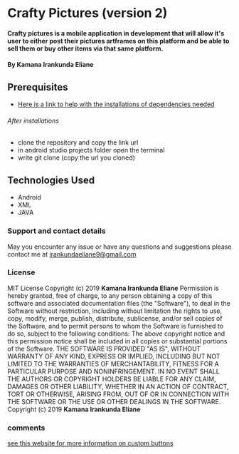 # Crafty Pictures **(version 2)**

#### Crafty pictures is a mobile application in development that will allow it's user to either post their pictures artframes on this platform and be able to sell them or buy other items via that same platform.

#### By **Kamana Irankunda Eliane**

## Prerequisites
* [Here is a link to help with the installations of dependencies needed](https://github.com/Ajuajmal/Install-Config/wiki/Installation-Of-Android-Studio-In-Ubuntu-18.04#install-intels-kvm-for-better-avd-performance) 
###### After installations
* clone the repository and copy the link url
* in android studio projects folder open the terminal
* write git clone (copy the url you cloned)

## Technologies Used
* Android
* XML
* JAVA
### Support and contact details
May you encounter any issue or have any questions and suggestions please contact me at irankundaeliane9@gmail.com

### License
MIT License
Copyright (c) 2019 **Kamana Irankunda Eliane**
Permission is hereby granted, free of charge, to any person obtaining a copy of this software and associated documentation files (the "Software"), to deal in the Software without restriction, including without limitation the rights to use, copy, modify, merge, publish, distribute, sublicense, and/or sell copies of the Software, and to permit persons to whom the Software is furnished to do so, subject to the following conditions:
The above copyright notice and this permission notice shall be included in all copies or substantial portions of the Software.
THE SOFTWARE IS PROVIDED "AS IS", WITHOUT WARRANTY OF ANY KIND, EXPRESS OR IMPLIED, INCLUDING BUT NOT LIMITED TO THE WARRANTIES OF MERCHANTABILITY, FITNESS FOR A PARTICULAR PURPOSE AND NONINFRINGEMENT. IN NO EVENT SHALL THE AUTHORS OR COPYRIGHT HOLDERS BE LIABLE FOR ANY CLAIM, DAMAGES OR OTHER LIABILITY, WHETHER IN AN ACTION OF CONTRACT, TORT OR OTHERWISE, ARISING FROM, OUT OF OR IN CONNECTION WITH THE SOFTWARE OR THE USE OR OTHER DEALINGS IN THE SOFTWARE. Copyright (c) 2019 **Kamana Irankunda Eliane**

### comments
[see this website for more information on custom buttons](https://www.codebrainer.com/blog/13-designs-for-buttons-every-android-beginner-should-know)

